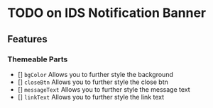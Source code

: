 # TODO on IDS Notification Banner

## Features

### Themeable Parts
- [] `bgColor` Allows you to further style the background
- [] `closeBtn` Allows you to further style the close btn
- [] `messageText` Allows you to further style the message text
- [] `linkText` Allows you to further style the link text
